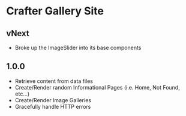 # Crafter Gallery Site

## vNext
- Broke up the ImageSlider into its base components

## 1.0.0

- Retrieve content from data files
- Create/Render random Informational Pages (i.e. Home, Not Found, etc...)
- Create/Render Image Galleries
- Gracefully handle HTTP errors 